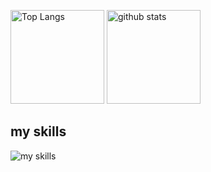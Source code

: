 <p align="left">
  <img alt="Top Langs" height="150px" src="https://github-readme-stats.vercel.app/api/top-langs/?username=kaka0913&layout=compact&show_icons=true&theme=onedark" />
  <img alt="github stats" height="150px" src="https://github-readme-stats.vercel.app/api?username=kaka0913&theme=onedark&show_icons=ture"/>
</p>

## my skills
<p align="left">
<img alt="my skills" src="https://skillicons.dev/icons?theme=light&perline=10&i=swift,flutter,react,ts,go,firebase,supabase,docker,gcp,github" />
</p>
